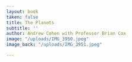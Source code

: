 ```yaml
---
layout: book
taken: false
title: The Planets
subtitle: ''
author: Andrew Cohen with Professor Brian Cox
image: "/uploads/IMG_3950.jpeg"
image_back: "/uploads/IMG_3951.jpeg"

---
```

